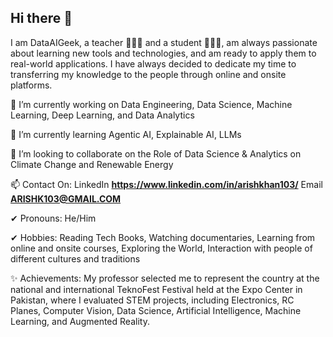## Hi there 👋

I am DataAIGeek, a teacher 👩🏿‍🏫 and a student 👨🏿‍🎓, am always passionate about learning new tools and technologies, 
and am ready to apply them to real-world applications. I have always decided to dedicate my time to transferring my knowledge to the people through online and onsite platforms.

🔭 I’m currently working on 
Data Engineering, Data Science, Machine Learning, Deep Learning, and Data Analytics

🌱 I’m currently learning 
Agentic AI, Explainable AI, LLMs

👯 I’m looking to collaborate on the 
Role of Data Science & Analytics on Climate Change and Renewable Energy

📫 Contact On: 
LinkedIn **https://www.linkedin.com/in/arishkhan103/** Email **ARISHK103@GMAIL.COM**

✔ Pronouns: 
He/Him

✔ Hobbies: 
Reading Tech Books, Watching documentaries, Learning from online and onsite courses, Exploring the World, Interaction with people of different cultures and traditions

✨ Achievements:
My professor selected me to represent the country at the national and international TeknoFest Festival held at the Expo Center in Pakistan, where I evaluated STEM projects, including Electronics, RC Planes, Computer Vision, Data Science, Artificial Intelligence, Machine Learning, and Augmented Reality.

